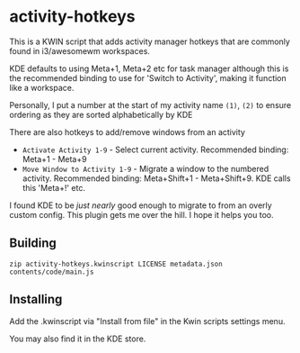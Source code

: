 # activity-hotkeys

This is a KWIN script that adds activity manager hotkeys that are commonly found
in i3/awesomewm workspaces.

KDE defaults to using Meta+1, Meta+2 etc for task manager although this is the
recommended binding to use for 'Switch to Activity', making it function like a
workspace.

Personally, I put a number at the start of my activity name `(1)`, `(2)` to
ensure ordering as they are sorted alphabetically by KDE

There are also hotkeys to add/remove windows from an activity

- `Activate Activity 1-9` - Select current activity. Recommended binding: Meta+1 - Meta+9
- `Move Window to Activity 1-9` - Migrate a window to the numbered activity. Recommended binding: Meta+Shift+1 - Meta+Shift+9. KDE calls this 'Meta+!' etc.

I found KDE to be _just nearly_ good enough to migrate to from an overly
custom config.
This plugin gets me over the hill.
I hope it helps you too.

## Building

`zip activity-hotkeys.kwinscript LICENSE metadata.json contents/code/main.js`

## Installing

Add the .kwinscript via "Install from file" in the Kwin scripts settings menu.

You may also find it in the KDE store.
